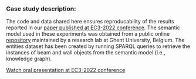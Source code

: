 ### Case study description:
The code and data shared here ensures reproducability of the results reported in our [paper published at EC3-2022 conference](https://ec-3.org/publications/conference/paper/?id=EC32022_208).
The semantic model used in these experiments was obtained from a public online [repository](http://smartlab1.elis.ugent.be:8889/IFC-repo/) maintained by a research lab at Ghent University, Belgium.
The entities dataset has been created by running SPARQL queries to retrieve the instances of beam and wall objects from the semantic model (i.e., knowledge graph). 

[Watch oral presentation at EC3-2022 conference](https://youtu.be/37nuXUd5oEI)
